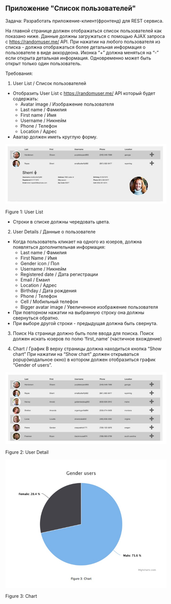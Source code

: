 ## Приложение "Список пользователей"

Задача: Разработать приложение-клиент(фронтенд) для REST сервиса.

На главной странице должен отображаться список пользователей как показано ниже.
Данные должны загружаться с помощью AJAX запроса с https://randomuser.me/ API.
При нажатии на любого пользователя из списка - должна отображаться более детальная информация о
пользователе в виде аккордеона. Иконка “+” должна меняться на “-” если открыта детальная информация.
Одновременно может быть открыт только один пользователь.

Требования:

1. User List / Список пользователей
* Отобразить User List c https://randomuser.me/ API который будет содержать:
  * Avatar image / Изображение пользователя
  * Last name / Фамилия
  * First name / Имя
  * Username / Никнейм
  * Phone / Телефон
  * Location / Адрес
* Аватар должен иметь круглую форму.

![Figure 2: user_list](readme/user_list.jpg)

Figure 1: User List


* Строки в списке должны чередовать цвета.

2. User Details / Данные о пользователе
* Когда пользователь кликает на одного из юзеров, должна появляться дополнительная информация:
  * Last name / Фамилия
  * First Name / Имя
  * Gender icon / Пол
  * Username / Никнейм
  * Registered date / Дата регистрации
  * Email / Емаил
  * Location / Адрес
  * Birthday / Дата рождения
  * Phone / Телефон
  * Cell / Мобильный телефон
  * Bigger avatar image / Увеличенное изображение пользователя
* При повторном нажатии на выбранную строку она должны свернуться обратно.
* При выборе другой строки - предыдущая должна быть свернута.

3. Поиск На странице должно быть поле ввода для поиска. Поиск должен искать юзеров по полю
‘first_name’ (частичное вхождение)

4. Chart / График
В верху страницы должна находиться кнопка “Show chart” При нажатии на “Show chart” должен открываться
popup(модальное окно) в котором должен отобразиться график “Gender of users”.

![Figure 2: user_details](readme/user_details.jpg)

Figure 2: User Detail

![Figure 3: Chart](readme/chart.jpg)

Figure 3: Chart
